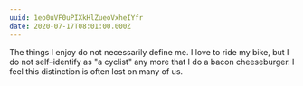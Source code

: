 ```yaml
---
uuid: 1eo0uVF0uPIXkHlZueoVxheIYfr
date: 2020-07-17T08:01:00.000Z
---
```


The things I enjoy do not necessarily define me. I love to ride my bike, but I do not self–identify as "a cyclist" any more that I do a bacon cheeseburger. I feel this distinction is often lost on many of us.
